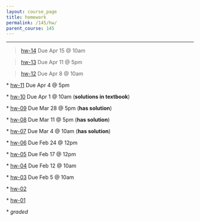 ```yaml
---
layout: course_page
title: homework
permalink: /145/hw/
parent_course: 145
---
```


----

>  [hw-14](/145/hw14) Due Apr 15 @ 10am

>  [hw-13](/145/hw13) Due Apr 11 @ 5pm

>  [hw-12](/145/hw12) Due Apr 8 @ 10am

\* [hw-11](/145/hw11) Due Apr 4 @ 5pm

\* [hw-10](/145/hw10) Due Apr 1 @ 10am (**solutions in textbook**)

\* [hw-09](/145/hw09) Due Mar 28 @ 5pm (**has solution**)

\* [hw-08](/145/hw08) Due Mar 11 @ 5pm (**has solution**)

\* [hw-07](/145/hw07) Due Mar 4 @ 10am (**has solution**)

\* [hw-06](/145/hw06) Due Feb 24 @ 12pm

\* [hw-05](/145/hw05) Due Feb 17 @ 12pm

\* [hw-04](/145/hw04) Due Feb 12 @ 10am

\* [hw-03](/145/hw03) Due Feb 5 @ 10am

\* [hw-02](/145/hw02)

\* [hw-01](/145/hw01)

\* *graded*
